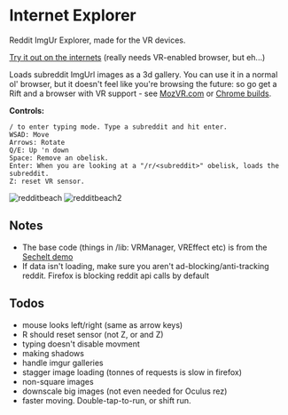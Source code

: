 # Internet Explorer

Reddit ImgUr Explorer, made for the VR devices.

[Try it out on the internets](http://mrspeaker.github.io/InternetExplorer/) (really needs VR-enabled browser, but eh...)

Loads subreddit ImgUrl images as a 3d gallery. You can use it in a normal ol' browser, but it doesn't feel like you're browsing the future: so go get a Rift and a browser with VR support - see [MozVR.com](http://www.mozvr.com) or [Chrome builds](http://blog.tojicode.com/2014/07/bringing-vr-to-chrome.html).

**Controls:**

    / to enter typing mode. Type a subreddit and hit enter.
    WSAD: Move
    Arrows: Rotate
    Q/E: Up 'n down
    Space: Remove an obelisk.
    Enter: When you are looking at a "/r/<subreddit>" obelisk, loads the subreddit.
    Z: reset VR sensor.

![redditbeach](https://cloud.githubusercontent.com/assets/129330/6426318/a8bcecd6-bf22-11e4-8855-a6369447ef42.jpg)
![redditbeach2](https://cloud.githubusercontent.com/assets/129330/6426319/aa3b058e-bf22-11e4-838a-bbd2f7681e4f.jpg)

## Notes

  * The base code (things in /lib: VRManager, VREffect etc) is from the [Sechelt demo](https://github.com/MozVR/sechelt)
  * If data isn't loading, make sure you aren't ad-blocking/anti-tracking reddit. Firefox is blocking reddit api calls by default

## Todos

  * mouse looks left/right (same as arrow keys)
  * R should reset sensor (not Z, or and Z)
  * typing doesn't disable movment
  * making shadows
  * handle imgur galleries
  * stagger image loading (tonnes of requests is slow in firefox)
  * non-square images
  * downscale big images (not even needed for Oculus rez)
  * faster moving. Double-tap-to-run, or shift run. 
